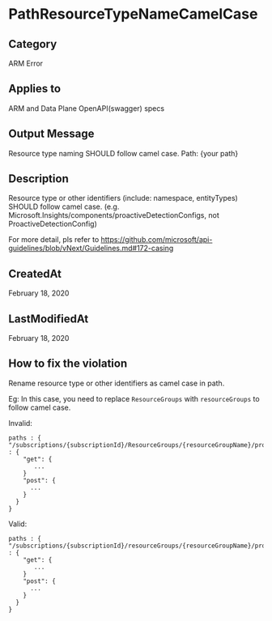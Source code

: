 # PathResourceTypeNameCamelCase

## Category

ARM Error

## Applies to

ARM and Data Plane OpenAPI(swagger) specs

## Output Message

Resource type naming SHOULD follow camel case. Path: {your path}

## Description

Resource type or other identifiers (include: namespace, entityTypes) SHOULD follow camel case. (e.g. Microsoft.Insights/components/proactiveDetectionConfigs, not ProactiveDetectionConfig)

For more detail, pls refer to https://github.com/microsoft/api-guidelines/blob/vNext/Guidelines.md#172-casing

## CreatedAt

February 18, 2020

## LastModifiedAt

February 18, 2020

## How to fix the violation

Rename resource type or other identifiers as camel case in path.

Eg: In this case, you need to replace `ResourceGroups` with `resourceGroups` to follow camel case.

Invalid:

```
paths : { "/subscriptions/{subscriptionId}/ResourceGroups/{resourceGroupName}/providers/Microsoft.Computer/{name}" : {
    "get": {
       ...
    }
    "post": {
      ...
    }
  }
}
```

Valid:

```
paths : { "/subscriptions/{subscriptionId}/resourceGroups/{resourceGroupName}/providers/Microsoft.Computer/{name}" : {
    "get": {
       ...
    }
    "post": {
      ...
    }
  }
}
```
